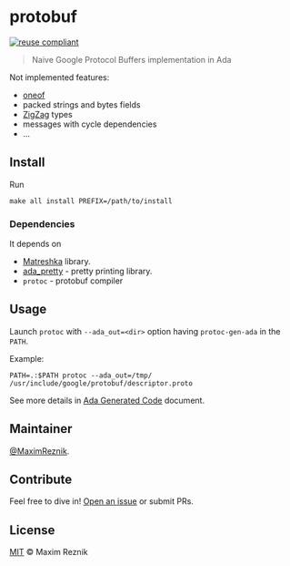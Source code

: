 # protobuf

[![reuse compliant](https://img.shields.io/badge/reuse-compliant-green.svg)](https://reuse.software/)

> Naive Google Protocol Buffers implementation in Ada

Not implemented features:
* [oneof](https://developers.google.com/protocol-buffers/docs/proto3#oneof)
* packed strings and bytes fields
* [ZigZag](https://developers.google.com/protocol-buffers/docs/encoding#signed-integers) types
* messages with cycle dependencies
* ...

## Install

Run
```
make all install PREFIX=/path/to/install
```

### Dependencies
It depends on
* [Matreshka](https://forge.ada-ru.org/matreshka) library.
* [ada_pretty](https://github.com/reznikmm/ada-pretty/tree/master) - pretty printing library.
* `protoc` - protobuf compiler

## Usage
Launch `protoc` with `--ada_out=<dir>` option having `protoc-gen-ada` in
the `PATH`.

Example:

```
PATH=.:$PATH protoc --ada_out=/tmp/ /usr/include/google/protobuf/descriptor.proto
```

See more details in [Ada Generated Code](docs/generated_code.md) document.

## Maintainer

[@MaximReznik](https://github.com/reznikmm).

## Contribute

Feel free to dive in!
[Open an issue](https://github.com/reznikmm/protobuf/issues/new)
or submit PRs.

## License

[MIT](LICENSE) © Maxim Reznik

